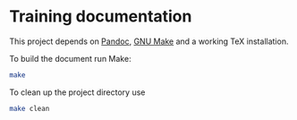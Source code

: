 # Training documentation

This project depends on [Pandoc](https://pandoc.org/), [GNU Make](https://www.gnu.org/software/make/) and a working TeX installation.

To build the document run Make:
```bash
make
```

To clean up the project directory use
```bash
make clean
```
